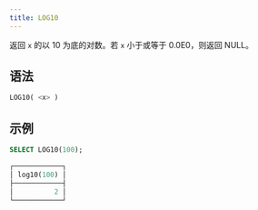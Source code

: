 ```yaml
---
title: LOG10
---
```


返回 `x` 的以 10 为底的对数。若 `x` 小于或等于 0.0E0，则返回 NULL。

## 语法

```sql
LOG10( <x> )
```

## 示例

```sql
SELECT LOG10(100);

┌────────────┐
│ log10(100) │
├────────────┤
│          2 │
└────────────┘
```